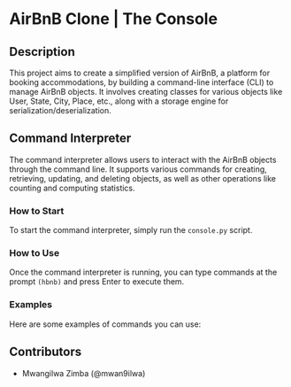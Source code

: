 # AirBnB Clone | The Console

## Description
This project aims to create a simplified version of AirBnB, a platform for booking accommodations, by building a command-line interface (CLI) to manage AirBnB objects. It involves creating classes for various objects like User, State, City, Place, etc., along with a storage engine for serialization/deserialization.

## Command Interpreter
The command interpreter allows users to interact with the AirBnB objects through the command line. It supports various commands for creating, retrieving, updating, and deleting objects, as well as other operations like counting and computing statistics.

### How to Start
To start the command interpreter, simply run the `console.py` script.

### How to Use
Once the command interpreter is running, you can type commands at the prompt `(hbnb)` and press Enter to execute them.

### Examples
Here are some examples of commands you can use:

## Contributors
- Mwangilwa Zimba (@mwan9ilwa)
